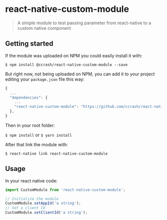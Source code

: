 # react-native-custom-module
>A simple module to test passing parameter from react-native to a custom native component

## Getting started
If the module was uploaded on NPM you could easily install it with:

`$ npm install @ccrash/react-native-custom-module --save`

But right now, not being uploaded on NPM, you can add it to your project editing your `package.json` file this way:

```javascript
{
  ...
  "dependencies": {
    ...
    "react-native-custom-module": "https://github.com/ccrash/react-native-module-test.git"
  },
}
```

Then in your root folder:

`$ npm install` or `$ yarn install`

After that link the module with:

`$ react-native link react-native-custom-module`

## Usage

In your react native code:

```javascript
import CustomModule from 'react-native-custom-module';

// Initialize the module
CustomModule.setAppId('a string');
// Set a client Id
CustomModule.setClientId('a string');
```
